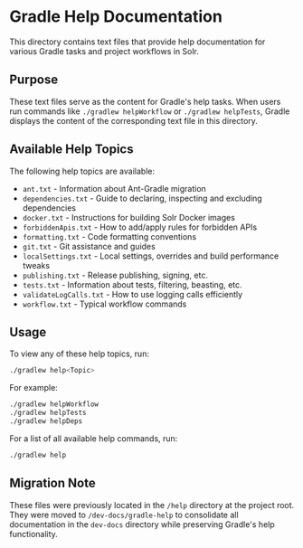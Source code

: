 # Gradle Help Documentation

This directory contains text files that provide help documentation for various Gradle tasks and project workflows in Solr. 

## Purpose

These text files serve as the content for Gradle's help tasks. When users run commands like `./gradlew helpWorkflow` or `./gradlew helpTests`, Gradle displays the content of the corresponding text file in this directory.

## Available Help Topics

The following help topics are available:

* `ant.txt` - Information about Ant-Gradle migration
* `dependencies.txt` - Guide to declaring, inspecting and excluding dependencies
* `docker.txt` - Instructions for building Solr Docker images
* `forbiddenApis.txt` - How to add/apply rules for forbidden APIs
* `formatting.txt` - Code formatting conventions
* `git.txt` - Git assistance and guides
* `localSettings.txt` - Local settings, overrides and build performance tweaks
* `publishing.txt` - Release publishing, signing, etc.
* `tests.txt` - Information about tests, filtering, beasting, etc.
* `validateLogCalls.txt` - How to use logging calls efficiently
* `workflow.txt` - Typical workflow commands

## Usage

To view any of these help topics, run:

```bash
./gradlew help<Topic>
```

For example:

```bash
./gradlew helpWorkflow
./gradlew helpTests
./gradlew helpDeps
```

For a list of all available help commands, run:

```bash
./gradlew help
```

## Migration Note

These files were previously located in the `/help` directory at the project root. They were moved to `/dev-docs/gradle-help` to consolidate all documentation in the `dev-docs` directory while preserving Gradle's help functionality.